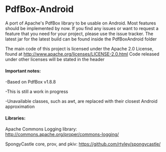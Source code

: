 PdfBox-Android
==============

A port of Apache's PdfBox library to be usable on Android. Most features should be implemented by now. If you find any issues or want to request a feature that you need for your project, please use the issue tracker. The latest jar for the latest build can be found inside the PdfBoxAndroid folder

The main code of this project is licensed under the Apache 2.0 License, found at http://www.apache.org/licenses/LICENSE-2.0.html Code released under other licenses will be stated in the header

#### Important notes:

-Based on PdfBox v1.8.8

-This is still a work in progress

-Unavailable classes, such as awt, are replaced with their closest Android approximation

#### Libraries:
Apache Commons Logging library: http://commons.apache.org/proper/commons-logging/

SpongyCastle core, prov, and pkiv: https://github.com/rtyley/spongycastle/
